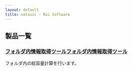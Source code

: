 ```yaml
---
layout: default
title: natsuic - Rui Software
---
```


## 製品一覧

### <a href="{site.baseurl}}/products/folder_watch">フォルダ内情報取得ツールフォルダ内情報取得ツール</a>
フォルダ内の総容量計算を行います。
